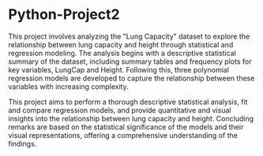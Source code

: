 # Python-Project2
This project involves analyzing the "Lung Capacity" dataset to explore the relationship between lung capacity and height through statistical and regression modeling. The analysis begins with a descriptive statistical summary of the dataset, including summary tables and frequency plots for key variables, LungCap and Height. Following this, three polynomial regression models are developed to capture the relationship between these variables with increasing complexity.


This project aims to perform a thorough descriptive statistical analysis, fit and compare regression models, and provide quantitative and visual insights into the relationship between lung capacity and height. Concluding remarks are based on the statistical significance of the models and their visual representations, offering a comprehensive understanding of the findings.
